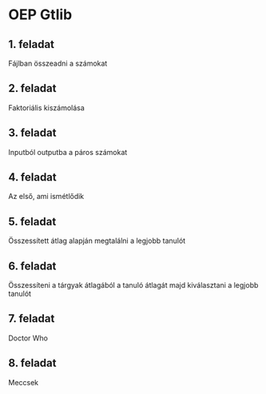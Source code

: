 # OEP Gtlib

## 1. feladat
Fájlban összeadni a számokat

## 2. feladat
Faktoriális kiszámolása

## 3. feladat
Inputból outputba a páros számokat

## 4. feladat
Az első, ami ismétlődik

## 5. feladat
Összessített átlag alapján megtalálni a legjobb tanulót

## 6. feladat
Összessíteni a tárgyak átlagából a tanuló átlagát majd kiválasztani a legjobb tanulót

## 7. feladat
Doctor Who

## 8. feladat
Meccsek